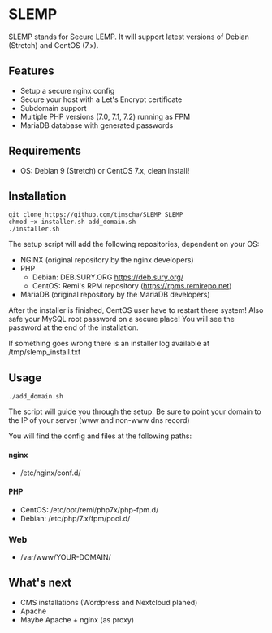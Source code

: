 # SLEMP

SLEMP stands for Secure LEMP.
It will support latest versions of Debian (Stretch) and CentOS (7.x).

## Features

- Setup a secure nginx config
- Secure your host with a Let's Encrypt certificate
- Subdomain support
- Multiple PHP versions (7.0, 7.1, 7.2) running as FPM
- MariaDB database with generated passwords

## Requirements

- OS: Debian 9 (Stretch) or CentOS 7.x, clean install!

## Installation
```
git clone https://github.com/timscha/SLEMP SLEMP
chmod +x installer.sh add_domain.sh
./installer.sh
```
The setup script will add the following repositories, dependent on your OS:

- NGINX (original repository by the nginx developers)
- PHP
  - Debian: DEB.SURY.ORG https://deb.sury.org/
  - CentOS: Remi's RPM repository (https://rpms.remirepo.net)
- MariaDB (original repository by the MariaDB developers)

After the installer is finished, CentOS user have to restart there system!
Also  safe your MySQL root password on a secure place! You will see the password at the end of the installation.

If something goes wrong there is an installer log available at /tmp/slemp_install.txt

## Usage
```
./add_domain.sh
```

The script will guide you through the setup.
Be sure to point your domain to the IP of your server (www and non-www dns record)

You will find the config and files at the following paths:

#### nginx
- /etc/nginx/conf.d/

#### PHP
- CentOS: /etc/opt/remi/php7x/php-fpm.d/
- Debian: /etc/php/7.x/fpm/pool.d/

### Web
- /var/www/YOUR-DOMAIN/

## What's next
- CMS installations (Wordpress and Nextcloud planed)
- Apache
- Maybe Apache + nginx (as proxy)
